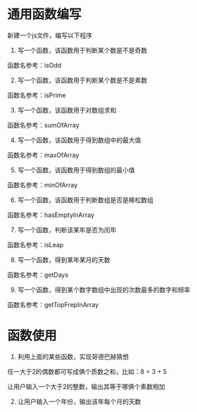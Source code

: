 # 通用函数编写

新建一个js文件，编写以下程序

1. 写一个函数，该函数用于判断某个数是不是奇数

函数名参考：isOdd

2. 写一个函数，该函数用于判断某个数是不是素数

函数名参考：isPrime

3. 写一个函数，该函数用于对数组求和

函数名参考：sumOfArray

4. 写一个函数，该函数用于得到数组中的最大值

函数名参考：maxOfArray

5. 写一个函数，该函数用于得到数组的最小值

函数名参考：minOfArray

6. 写一个函数，该函数用于判断数组是否是稀松数组

函数名参考：hasEmptyInArray

7. 写一个函数，判断该某年是否为闰年

函数名参考：isLeap

8. 写一个函数，得到某年某月的天数

函数名参考：getDays

9. 写一个函数，得到某个数字数组中出现的次数最多的数字和频率

函数名参考：getTopFrepInArray

# 函数使用

1. 利用上面的某些函数，实现哥德巴赫猜想

任一大于2的偶数都可写成俩个质数之和，比如：8 = 3 + 5

让用户输入一个大于2的整数，输出其等于哪俩个素数相加

2. 让用户输入一个年份，输出该年每个月的天数